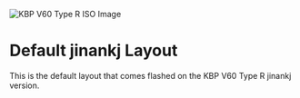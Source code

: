 ![KBP V60 Type R ISO Image](https://i.imgur.com/28xetL9.png)

# Default jinankj Layout

This is the default layout that comes flashed on the KBP V60 Type R jinankj version.
